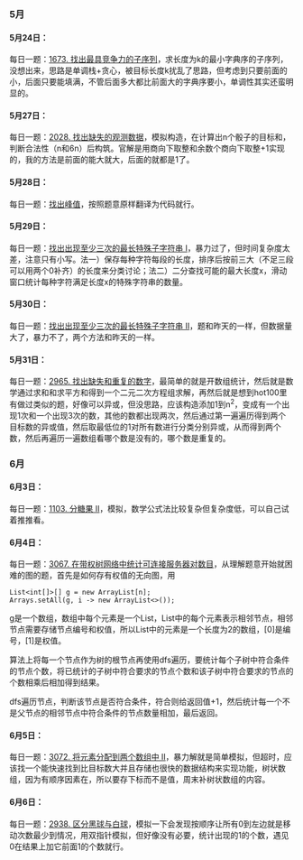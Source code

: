### 5月
#### 5月24日：
每日一题：[1673. 找出最具竞争力的子序列](https://leetcode.cn/problems/find-the-most-competitive-subsequence/description/)，求长度为k的最小字典序的子序列，没想出来，思路是单调栈+贪心，被目标长度k扰乱了思路，但考虑到只要前面的小，后面只要能填满，不管后面多大都比前面大的字典序要小，单调性其实还蛮明显的。

#### 5月27日：
每日一题：[2028. 找出缺失的观测数据](https://leetcode.cn/problems/find-missing-observations/description/)，模拟构造，在计算出n个骰子的目标和，判断合法性（n和6n）后构筑。官解是用商向下取整和余数个商向下取整+1实现的，我的方法是前面的能大就大，后面的就都是1了。

#### 5月28日：
每日一题：[找出峰值](https://leetcode.cn/problems/find-the-peaks/description/)，按照题意原样翻译为代码就行。
#### 5月29日：
每日一题：[找出出现至少三次的最长特殊子字符串 I](https://leetcode.cn/problems/find-longest-special-substring-that-occurs-thrice-i/description/)，暴力过了，但时间复杂度太差，注意只有小写。法一）保存每种字符每段的长度，排序后按前三大（不足三段可以用两个0补齐）的长度来分类讨论；法二）二分查找可能的最大长度x，滑动窗口统计每种字符满足长度x的特殊字符串的数量。

#### 5月30日：
每日一题：[找出出现至少三次的最长特殊子字符串 II](https://leetcode.cn/problems/find-longest-special-substring-that-occurs-thrice-ii/description/)，题和昨天的一样，但数据量大了，暴力不了，两个方法和昨天的一样。

#### 5月31日：
每日一题：[2965. 找出缺失和重复的数字](https://leetcode.cn/problems/find-missing-and-repeated-values/description/)，最简单的就是开数组统计，然后就是数学通过求和和求平方和得到一个二元二次方程组求解，再然后就是想到hot100里有做过类似的题，好像可以异或，但没思路，应该构造添加1到n<sup>2</sup>，变成有一个出现1次和一个出现3次的数，其他的数都出现两次，然后通过第一遍遍历得到两个目标数的异或值，然后取最低位的1对所有数进行分类分别异或，从而得到两个数，然后再遍历一遍数组看哪个数是没有的，哪个数是重复的。

### 6月
#### 6月3日：
每日一题：[1103. 分糖果 II](https://leetcode.cn/problems/distribute-candies-to-people/description/)，模拟，数学公式法比较复杂但复杂度低，可以自己试着推推看。

#### 6月4日：
每日一题：[3067. 在带权树网络中统计可连接服务器对数目](https://leetcode.cn/problems/count-pairs-of-connectable-servers-in-a-weighted-tree-network/description/)，从理解题意开始就困难的图的题，首先是如何存有权值的无向图，用
```
List<int[]>[] g = new ArrayList[n];
Arrays.setAll(g, i -> new ArrayList<>());
```
g是一个数组，数组中每个元素是一个List，List中的每个元素表示相邻节点，相邻节点需要存储节点编号和权值，所以List中的元素是一个长度为2的数组，\[0\]是编号，\[1\]是权值。

算法上将每一个节点作为树的根节点再使用dfs遍历，要统计每个子树中符合条件的节点个数，将已统计的子树中符合要求的节点个数和该子树中符合要求的节点的个数相乘后相加得到结果。

dfs遍历节点，判断该节点是否符合条件，符合则给返回值+1，然后统计每一个不是父节点的相邻节点中符合条件的节点数量相加，最后返回。

#### 6月5日：
每日一题：[3072. 将元素分配到两个数组中 II](https://leetcode.cn/problems/distribute-elements-into-two-arrays-ii/description/)，暴力解就是简单模拟，但超时，应该找一个能快速找到比目标数大并且存储也很快的数据结构来实现功能，树状数组，因为有顺序因素在，所以要存下标而不是值，周末补树状数组的内容。

#### 6月6日：
每日一题：[2938. 区分黑球与白球](https://leetcode.cn/problems/separate-black-and-white-balls/description/)，模拟一下会发现按顺序让所有0到左边就是移动次数最少到情况，用双指针模拟，但好像没有必要，统计出现的1的个数，遇见0在结果上加它前面1的个数就行。

